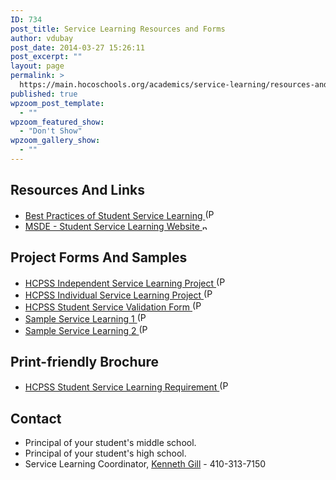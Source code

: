 ```yaml
---
ID: 734
post_title: Service Learning Resources and Forms
author: vdubay
post_date: 2014-03-27 15:26:11
post_excerpt: ""
layout: page
permalink: >
  https://main.hocoschools.org/academics/service-learning/resources-and-forms/
published: true
wpzoom_post_template:
  - ""
wpzoom_featured_show:
  - "Don't Show"
wpzoom_gallery_show:
  - ""
---
```

<h2>Resources And Links</h2>

<ul>
  <li><a href="/f/academics/servicelearning/SSLBestPractices.pdf">Best Practices of Student Service Learning <img alt="(PDF)" src="/f/images/bullet-pdf.gif" width="16" height="16" align="bottom" border="0" /></a></li>
  <li><a href="http://www.marylandpublicschools.org/MSDE/programs/servicelearning/?WBCMODE=PresentationUnp%&gt;%&gt;%&gt;%&gt;%%" target="_blank">MSDE - Student Service Learning Website <img alt="new webpage icon" src="/f/images/new_webpage.gif" width="11" height="10" align="bottom" border="0" /></a></li>
</ul>

<h2>Project Forms And Samples</h2>

<ul>
  <li><a href="/f/aboutus/form_SSL_independent_project.pdf">HCPSS Independent Service Learning Project <img alt="(PDF)" src="/f/images/bullet-pdf.gif" width="16" height="16" align="bottom" border="0" /></a></li>
  <li><a href="/f/aboutus/form_SSL_individual_project.pdf">HCPSS Individual Service Learning Project <img alt="(PDF)" src="/f/images/bullet-pdf.gif" width="16" height="16" align="bottom" border="0" /></a></li>
  <li><a href="/f/aboutus/form_SSL_service_validation.pdf">HCPSS Student Service Validation Form <img alt="(PDF)" src="/f/images/bullet-pdf.gif" width="16" height="16" align="bottom" border="0" /></a></li>
  <li><a href="/f/academics/servicelearning/SSL_sample1.pdf">Sample Service Learning 1 <img alt="(PDF)" src="/f/images/bullet-pdf.gif" width="16" height="16" align="bottom" border="0" /></a></li>
  <li><a href="/f/academics/servicelearning/SSL_sample2.pdf">Sample Service Learning 2 <img alt="(PDF)" src="/f/images/bullet-pdf.gif" width="16" height="16" align="bottom" border="0" /></a></li>
</ul>

<h2>Print-friendly Brochure</h2>

<ul>
  <li><a href="/f/newlanguages/docs/eng_servicelearning_requirements.pdf">HCPSS Student Service Learning Requirement <img alt="(PDF)" src="/f/images/bullet-pdf.gif" width="16" height="16" align="bottom" border="0" /></a></li>
</ul>

<h2>Contact</h2>

<ul>
  <li>Principal of your student's middle school.</li>
  <li>Principal of your student's high school.</li>
  <li>Service Learning Coordinator, <a href="mailto:kenneth_gill@hcpss.org?subject=Question About Service Learning">Kenneth Gill</a> - 410-313-7150</li>
</ul>